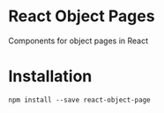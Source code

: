 # React Object Pages
Components for object pages in React

# Installation
```
npm install --save react-object-page
```
